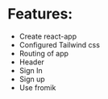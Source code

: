 # Features:

- Create react-app
- Configured Tailwind css
- Routing of app
- Header
- Sign In 
- Sign up
- Use fromik